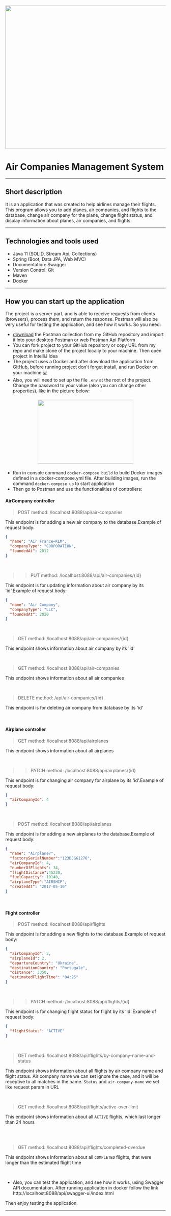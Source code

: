 <img src="images/plane.jpg" width="700" height="450" style="display: block; margin: 20px auto"/>

# Air Companies Management System

<hr>

## Short description

It is an application that was created to help airlines manage their flights. This program allows you to add planes, 
air companies, and flights to the database, change air company for the plane, change flight status, and display 
information about planes, air companies, and flights.

<hr>

## Technologies and tools used

* Java 11 (SOLID, Stream Api, Collections)
* Spring (Boot, Data JPA, Web MVC)
* Documentation: Swagger
* Version Control: Git
* Maven
* Docker

<hr>

## How you can start up the application

The project is a server part, and is able to receive requests from clients (browsers), process them,
and return the response. Postman will also be very useful for testing the application, and see how it works. So you need:

* [download](https://github.com/dima-semeniuk/air_companies_management_system/blob/main/postman/AirCompaniesManagementSystem.postman_collection.json) 
the Postman collection from my GitHub repository and import it into your desktop Postman or web Postman Api Platform
* You can fork project to your GitHub repository or copy URL from my repo and make clone of the project locally to your machine.
Then open project in IntelliJ Idea
* The project uses a Docker and after download the application from GitHub, before running project don't forget install, 
and run Docker on your machine 💻
* Also, you will need to set up the file `.env` at the root of the project. Change the password to your value 
(also you can change other properties), like in the picture below:

<img src="images/env.png" width="300" height="200" style="display: block; margin: 20px auto"/>

* Run in console command `docker-compose build` to build Docker images defined in a docker-compose.yml file. 
After building images, run the command `docker-compose up` to start application
* Then go to Postman and use the functionalities of controllers:

#### AirCompany controller

>  POST method: /localhost:8088/api/air-companies

This endpoint is for adding a new air company to the database.Example of request body:

```json
{
  "name": "Air France–KLM",
  "companyType": "CORPORATION",
  "foundedAt": 2012
}
```

<br>

>  >  PUT method: /localhost:8088/api/air-companies/{id}

This endpoint is for updating information about air company by its 'id'.Example of request body:

```json
{
  "name": "Air Company",
  "companyType": "LLC",
  "foundedAt": 2020
}
```
<br>

>  GET method: /localhost:8088/api/air-companies/{id}

This endpoint shows information about air company by its 'id'

<br>

>  GET method: /localhost:8088/api/air-companies

This endpoint shows information about all air companies

<br>

>  DELETE method: /api/air-companies/{id}

This endpoint is for deleting air company from database by its 'id'

<br>

#### Airplane controller

>  GET method: /localhost:8088/api/airplanes

This endpoint shows information about all airplanes

<br>

>  >  PATCH method: /localhost:8088/api/airplanes/{id}

This endpoint is for changing air company for airplane by its 'id'.Example of request body:

```json
{
  "airCompanyId": 4
}
```

<br>

>  POST method: /localhost:8088/api/airplanes

This endpoint is for adding a new airplanes to the database.Example of request body:

```json
{
  "name": "Airplane7",
  "factorySerialNumber":"123DJGG1276",
  "airCompanyId": 4,
  "numberOfFlights": 34,
  "flightDistance":45230,
  "fuelCapacity": 10140,
  "airplaneType":"AIRSHIP",
  "createdAt": "2017-05-10"
}
```

<br>

#### Flight controller

>  POST method: /localhost:8088/api/flights

This endpoint is for adding a new flights to the database.Example of request body:

```json
{
  "airCompanyId": 3,
  "airplaneId": 2,
  "departureCountry": "Ukraine",
  "destinationCountry": "Portugale",
  "distance": 3350,
  "estimatedFlightTime": "04:25"
}
```

<br>

>  >  PATCH method: /localhost:8088/api/flights/{id}

This endpoint is for changing flight status for flight by its 'id'.Example of request body:

```json
{
  "flightStatus": "ACTIVE"
}
```

<br>

>  GET method: /localhost:8088/api/flights/by-company-name-and-status

This endpoint shows information about all flights by air company name and flight status.
Air company name we can set ignore the case, and it will be receptive to all matches in the name.
`Status` and `air-company-name` we set like request param in URL
 
<br>

>  GET method: /localhost:8088/api/flights/active-over-limit

This endpoint shows information about all `ACTIVE` flights, which last longer than 24 hours

<br>

<br>

>  GET method: /localhost:8088/api/flights/completed-overdue

This endpoint shows information about all `COMPLETED` flights, that were longer than the estimated flight time

<br>

* Also, you can test the application, and see how it works, using Swagger API documentation. After running 
application in docker follow the link http://localhost:8088/api/swagger-ui/index.html

Then enjoy testing the application.

<hr>


